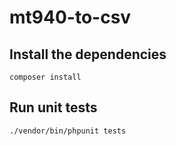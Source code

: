 # mt940-to-csv
## Install the dependencies
```composer install```
## Run unit tests
```./vendor/bin/phpunit tests```